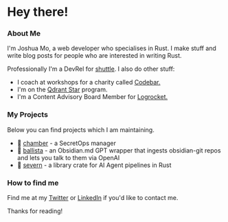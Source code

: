 # Hey there! 

### About Me
I'm Joshua Mo, a web developer who specialises in Rust. I make stuff and write blog posts for people who are interested in writing Rust.

Professionally I'm a DevRel for [shuttle](https://www.shuttle.rs). I also do other stuff:
- I coach at workshops for a charity called [Codebar.](https://codebar.io/)
- I'm on the [Qdrant Star](https://qdrant.tech/stars/) program.
- I'm a Content Advisory Board Member for [Logrocket.](https://logrocket.com/)

### My Projects
Below you can find projects which I am maintaining.
- 🦀 [chamber](https://www.github.com/joshua-mo-143/chamber) - a SecretOps manager
- 🦀 [ballista](https://www.github.com/joshua-mo-143/ballista) - an Obsidian.md GPT wrapper that ingests obsidian-git repos and lets you talk to them via OpenAI
- 🦀 [severn](https://www.github.com/joshua-mo-143/severn) - a library crate for AI Agent pipelines in Rust

### How to find me
Find me at my [Twitter](https://twitter.com/joshmo_dev) or [LinkedIn](https://www.linkedin.com/in/joshua-mo-4146aa220/) if you'd like to contact me.

Thanks for reading!
